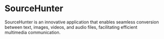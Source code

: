 # SourceHunter
SourceHunter is an innovative application that enables seamless conversion between text, images, videos, and audio files, facilitating efficient multimedia communication.
